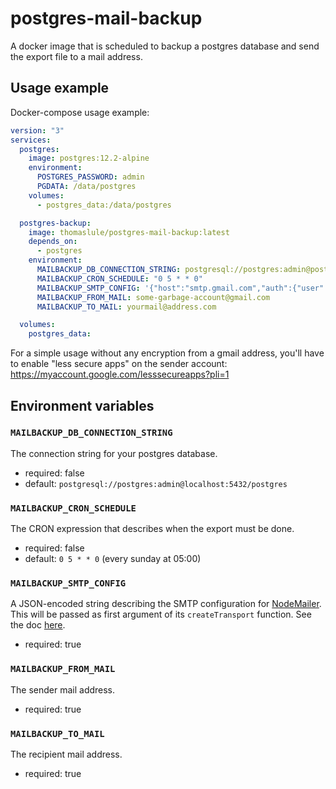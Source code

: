 # postgres-mail-backup

A docker image that is scheduled to backup a postgres database and send the export file to a mail address.

## Usage example

Docker-compose usage example:

```yaml
version: "3"
services:
  postgres:
    image: postgres:12.2-alpine
    environment:
      POSTGRES_PASSWORD: admin
      PGDATA: /data/postgres
    volumes:
      - postgres_data:/data/postgres

  postgres-backup:
    image: thomaslule/postgres-mail-backup:latest
    depends_on:
      - postgres
    environment:
      MAILBACKUP_DB_CONNECTION_STRING: postgresql://postgres:admin@postgres:5432/postgres
      MAILBACKUP_CRON_SCHEDULE: "0 5 * * 0"
      MAILBACKUP_SMTP_CONFIG: '{"host":"smtp.gmail.com","auth":{"user":"some-garbage-account@gmail.com","pass":"its password"}}'
      MAILBACKUP_FROM_MAIL: some-garbage-account@gmail.com
      MAILBACKUP_TO_MAIL: yourmail@address.com

  volumes:
    postgres_data:
```

For a simple usage without any encryption from a gmail address, you'll have to enable "less secure apps" on the sender account: https://myaccount.google.com/lesssecureapps?pli=1

## Environment variables

### `MAILBACKUP_DB_CONNECTION_STRING`

The connection string for your postgres database.

- required: false
- default: `postgresql://postgres:admin@localhost:5432/postgres`

### `MAILBACKUP_CRON_SCHEDULE`

The CRON expression that describes when the export must be done.

- required: false
- default: `0 5 * * 0` (every sunday at 05:00)

### `MAILBACKUP_SMTP_CONFIG`

A JSON-encoded string describing the SMTP configuration for [NodeMailer](https://nodemailer.com/about/). This will be passed as first argument of its `createTransport` function. See the doc [here](https://nodemailer.com/smtp/).

- required: true

### `MAILBACKUP_FROM_MAIL`

The sender mail address.

- required: true

### `MAILBACKUP_TO_MAIL`

The recipient mail address.

- required: true

